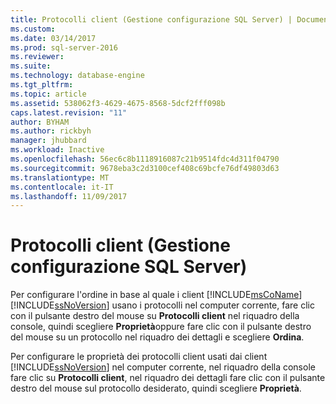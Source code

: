 ```yaml
---
title: Protocolli client (Gestione configurazione SQL Server) | Documenti Microsoft
ms.custom: 
ms.date: 03/14/2017
ms.prod: sql-server-2016
ms.reviewer: 
ms.suite: 
ms.technology: database-engine
ms.tgt_pltfrm: 
ms.topic: article
ms.assetid: 538062f3-4629-4675-8568-5dcf2fff098b
caps.latest.revision: "11"
author: BYHAM
ms.author: rickbyh
manager: jhubbard
ms.workload: Inactive
ms.openlocfilehash: 56ec6c8b1118916087c21b9514fdc4d311f04790
ms.sourcegitcommit: 9678eba3c2d3100cef408c69bcfe76df49803d63
ms.translationtype: MT
ms.contentlocale: it-IT
ms.lasthandoff: 11/09/2017
---
```

# <a name="client-protocols-sql-server-configuration-manager"></a>Protocolli client (Gestione configurazione SQL Server)
  Per configurare l'ordine in base al quale i client [!INCLUDE[msCoName](../../includes/msconame-md.md)] [!INCLUDE[ssNoVersion](../../includes/ssnoversion-md.md)] usano i protocolli nel computer corrente, fare clic con il pulsante destro del mouse su **Protocolli client** nel riquadro della console, quindi scegliere **Proprietà**oppure fare clic con il pulsante destro del mouse su un protocollo nel riquadro dei dettagli e scegliere **Ordina**.  
  
 Per configurare le proprietà dei protocolli client usati dai client [!INCLUDE[ssNoVersion](../../includes/ssnoversion-md.md)] nel computer corrente, nel riquadro della console fare clic su **Protocolli client**, nel riquadro dei dettagli fare clic con il pulsante destro del mouse sul protocollo desiderato, quindi scegliere **Proprietà**.  
  
  
